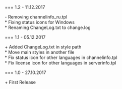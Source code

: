 === 1.2 - 11.12.2017

\- Removing channelinfo_ru.tpl  \
\* Fixing status icons for Windows  
\* Renaming ChangeLog.txt to change.log

=== 1.1 - 05.12.2017

\+ Added ChangeLog.txt in style path  
\* Move main styles in another file  
\* Fix status icon for other languages in channelinfo.tpl  
\* Fix license icon for other languages in serverinfo.tpl

=== 1.0 - 27.10.2017

\+ First Release